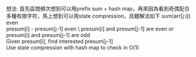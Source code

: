 想法: 首先區間頻次想到可以用prefix sum + hash map，再來因為看到奇偶配合多種有限字符，馬上想到可以用state compression，具體解法如下 
sum(arr[j:i]) even \
presum[i] - presum[j-1] even \ 
presum[i] and presum[j-1] are even or presum[i] and presum[j-1] are odd \
Given presum[i], find interested presum[j-1] \
Use state compression with hash map to check in O(1) 